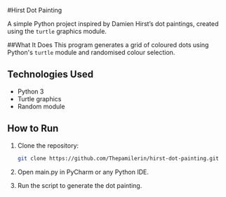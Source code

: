 #Hirst Dot Painting

A simple Python project inspired by Damien Hirst’s dot paintings, created using the `turtle` graphics module.

##What It Does
This program generates a grid of coloured dots using Python's `turtle` module and randomised colour selection.

## Technologies Used
- Python 3
- Turtle graphics
- Random module

## How to Run
1. Clone the repository:
   ```bash
   git clone https://github.com/Thepamilerin/hirst-dot-painting.git
2. Open main.py in PyCharm or any Python IDE.

3. Run the script to generate the dot painting.
